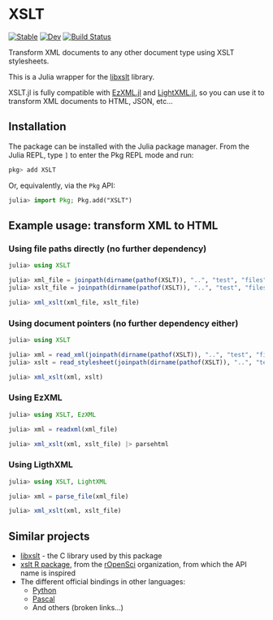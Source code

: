 # XSLT

[![Stable](https://img.shields.io/badge/docs-stable-blue.svg)](https://VEZY.github.io/XSLT.jl/stable/)
[![Dev](https://img.shields.io/badge/docs-dev-blue.svg)](https://VEZY.github.io/XSLT.jl/dev/)
[![Build Status](https://github.com/VEZY/XSLT.jl/actions/workflows/CI.yml/badge.svg?branch=main)](https://github.com/VEZY/XSLT.jl/actions/workflows/CI.yml?query=branch%3Amain)

Transform XML documents to any other document type using XSLT stylesheets.

This is a Julia wrapper for the [libxslt](http://xmlsoft.org/libxslt/) library. 

XSLT.jl is fully compatible with [EzXML.jl](https://github.com/JuliaIO/EzXML.jl) and [LightXML.jl](https://github.com/JuliaIO/LightXML.jl), so you can use it to transform XML documents to HTML, JSON, etc...

## Installation

The package can be installed with the Julia package manager. From the Julia REPL, type `]` to enter the Pkg REPL mode and run:

```julia
pkg> add XSLT
```

Or, equivalently, via the `Pkg` API:

```julia
julia> import Pkg; Pkg.add("XSLT")
```

## Example usage: transform XML to HTML

### Using file paths directly (no further dependency)

```julia
julia> using XSLT

julia> xml_file = joinpath(dirname(pathof(XSLT)), "..", "test", "files", "cd_catalog.xml")
julia> xslt_file = joinpath(dirname(pathof(XSLT)), "..", "test", "files", "cd_catalog.xsl")

julia> xml_xslt(xml_file, xslt_file)
```

### Using document pointers (no further dependency either)

```julia
julia> using XSLT

julia> xml = read_xml(joinpath(dirname(pathof(XSLT)), "..", "test", "files", "cd_catalog.xml"))
julia> xslt = read_stylesheet(joinpath(dirname(pathof(XSLT)), "..", "test", "files", "cd_catalog.xsl"))

julia> xml_xslt(xml, xslt)
```

### Using EzXML

```julia
julia> using XSLT, EzXML

julia> xml = readxml(xml_file)

julia> xml_xslt(xml, xslt_file) |> parsehtml
```

### Using LigthXML

```julia
julia> using XSLT, LightXML

julia> xml = parse_file(xml_file)

julia> xml_xslt(xml, xslt_file)
```

## Similar projects

- [libxslt](http://xmlsoft.org/libxslt/) - the C library used by this package
- [xslt R package](https://github.com/ropensci/xslt), from the [rOpenSci](https://ropensci.org/) organization, from which the API name is inspired
- The different official bindings in other languages:
  - [Python](http://xmlsoft.org/xslt/python.html)
  - [Pascal](https://sourceforge.net/projects/libxml2-pas/)
  - And others (broken links...)


